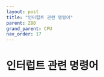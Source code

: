 ```yaml
---
layout: post
title: "인터럽트 관련 명령어"
parent: Z80
grand_parent: CPU
nav_order: 17
---
```


# 인터럽트 관련 명령어
